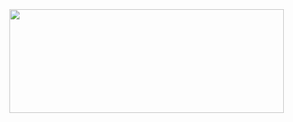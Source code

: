 <img height="185px" width="490px" align="top" src="https://github-readme-stats.vercel.app/api?username=GromRibeiro&show_icons=true"/>

